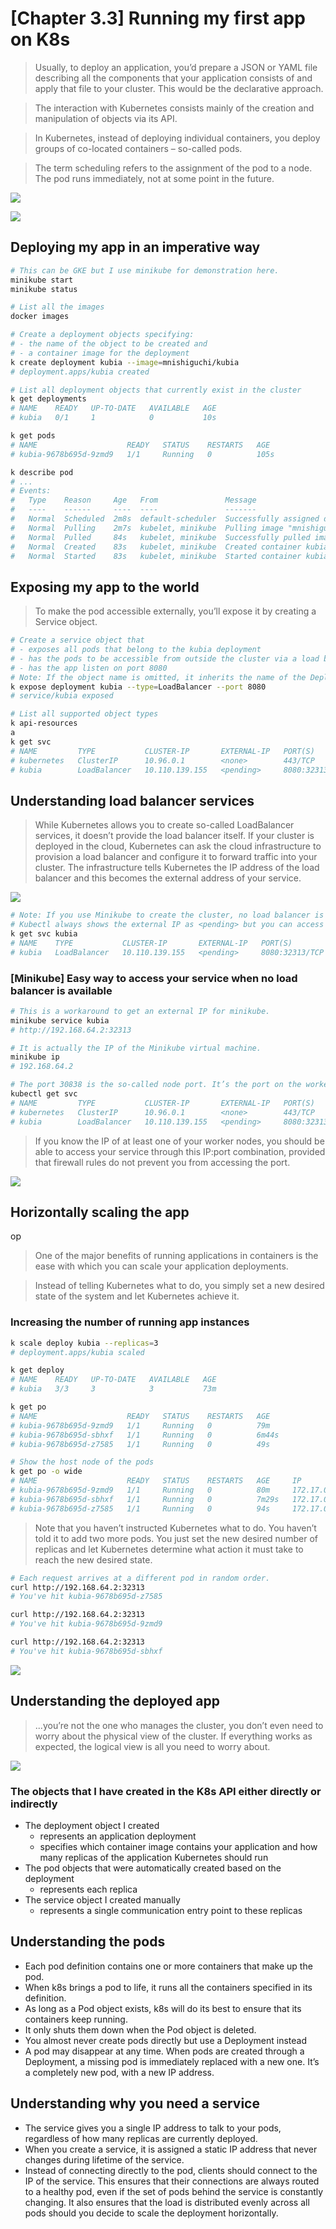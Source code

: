 # [Chapter 3.3] Running my first app on K8s

> Usually, to deploy an application, you’d prepare a JSON or YAML file describing all the components that your application consists of and apply that file to your cluster. This would be the declarative approach.

> The interaction with Kubernetes consists mainly of the creation and manipulation of objects via its API.

> In Kubernetes, instead of deploying individual containers, you deploy groups of co-located containers – so-called pods.

> The term scheduling refers to the assignment of the pod to a node. The pod runs immediately, not at some point in the future.

![](https://user-images.githubusercontent.com/7563926/79015707-55bda400-7b3b-11ea-9200-3003c81318c3.png)

![](https://user-images.githubusercontent.com/7563926/79016994-4c820680-7b3e-11ea-9aa4-67eb508e351f.png)

## Deploying my app in an imperative way

```sh
# This can be GKE but I use minikube for demonstration here.
minikube start
minikube status

# List all the images
docker images

# Create a deployment objects specifying:
# - the name of the object to be created and
# - a container image for the deployment
k create deployment kubia --image=mnishiguchi/kubia
# deployment.apps/kubia created

# List all deployment objects that currently exist in the cluster
k get deployments
# NAME    READY   UP-TO-DATE   AVAILABLE   AGE
# kubia   0/1     1            0           10s

k get pods
# NAME                    READY   STATUS    RESTARTS   AGE
# kubia-9678b695d-9zmd9   1/1     Running   0          105s

k describe pod
# ...
# Events:
#   Type    Reason     Age   From               Message
#   ----    ------     ----  ----               -------
#   Normal  Scheduled  2m8s  default-scheduler  Successfully assigned default/kubia-9678b695d-9zmd9 to minikube
#   Normal  Pulling    2m7s  kubelet, minikube  Pulling image "mnishiguchi/kubia"
#   Normal  Pulled     84s   kubelet, minikube  Successfully pulled image "mnishiguchi/kubia"
#   Normal  Created    83s   kubelet, minikube  Created container kubia
#   Normal  Started    83s   kubelet, minikube  Started container kubia
```

## Exposing my app to the world

> To make the pod accessible externally, you’ll expose it by creating a Service object.

```sh
# Create a service object that
# - exposes all pods that belong to the kubia deployment
# - has the pods to be accessible from outside the cluster via a load balancer
# - has the app listen on port 8080
# Note: If the object name is omitted, it inherits the name of the Deployment.
k expose deployment kubia --type=LoadBalancer --port 8080
# service/kubia exposed

# List all supported object types
k api-resources
a
k get svc
# NAME         TYPE           CLUSTER-IP       EXTERNAL-IP   PORT(S)          AGE
# kubernetes   ClusterIP      10.96.0.1        <none>        443/TCP          17d
# kubia        LoadBalancer   10.110.139.155   <pending>     8080:32313/TCP   6m17s
```

## Understanding load balancer services

> While Kubernetes allows you to create so-called LoadBalancer services, it doesn’t provide the load balancer itself. If your cluster is deployed in the cloud, Kubernetes can ask the cloud infrastructure to provision a load balancer and configure it to forward traffic into your cluster. The infrastructure tells Kubernetes the IP address of the load balancer and this becomes the external address of your service.

![](https://user-images.githubusercontent.com/7563926/79018650-59a0f480-7b42-11ea-8c8c-46169c16a45a.png)

```sh
# Note: If you use Minikube to create the cluster, no load balancer is created.
# Kubectl always shows the external IP as <pending> but you can access the service in another way.
k get svc kubia
# NAME    TYPE           CLUSTER-IP       EXTERNAL-IP   PORT(S)          AGE
# kubia   LoadBalancer   10.110.139.155   <pending>     8080:32313/TCP   22m
```

### [Minikube] Easy way to access your service when no load balancer is available

```sh
# This is a workaround to get an external IP for minikube.
minikube service kubia
# http://192.168.64.2:32313

# It is actually the IP of the Minikube virtual machine.
minikube ip
# 192.168.64.2

# The port 30838 is the so-called node port. It’s the port on the worker node that forwards connections to your service.
kubectl get svc
# NAME         TYPE           CLUSTER-IP       EXTERNAL-IP   PORT(S)          AGE
# kubernetes   ClusterIP      10.96.0.1        <none>        443/TCP          17d
# kubia        LoadBalancer   10.110.139.155   <pending>     8080:32313/TCP   34m
```

> If you know the IP of at least one of your worker nodes, you should be able to access your service through this IP:port combination, provided that firewall rules do not prevent you from accessing the port.

![](https://user-images.githubusercontent.com/7563926/79020230-4859e700-7b46-11ea-8bb7-1609de129b6a.png)

## Horizontally scaling the app

op

> One of the major benefits of running applications in containers is the ease with which you can scale your application deployments.

> Instead of telling Kubernetes what to do, you simply set a new desired state of the system and let Kubernetes achieve it.

### Increasing the number of running app instances

```sh
k scale deploy kubia --replicas=3
# deployment.apps/kubia scaled

k get deploy
# NAME    READY   UP-TO-DATE   AVAILABLE   AGE
# kubia   3/3     3            3           73m

k get po
# NAME                    READY   STATUS    RESTARTS   AGE
# kubia-9678b695d-9zmd9   1/1     Running   0          79m
# kubia-9678b695d-sbhxf   1/1     Running   0          6m44s
# kubia-9678b695d-z7585   1/1     Running   0          49s

# Show the host node of the pods
k get po -o wide
# NAME                    READY   STATUS    RESTARTS   AGE     IP           NODE       NOMINATED NODE   READINESS GATES
# kubia-9678b695d-9zmd9   1/1     Running   0          80m     172.17.0.4   minikube   <none>           <none>
# kubia-9678b695d-sbhxf   1/1     Running   0          7m29s   172.17.0.6   minikube   <none>           <none>
# kubia-9678b695d-z7585   1/1     Running   0          94s     172.17.0.5   minikube   <none>           <none>
```

> Note that you haven’t instructed Kubernetes what to do. You haven’t told it to add two more pods. You just set the new desired number of replicas and let Kubernetes determine what action it must take to reach the new desired state.

```sh
# Each request arrives at a different pod in random order.
curl http://192.168.64.2:32313
# You've hit kubia-9678b695d-z7585

curl http://192.168.64.2:32313
# You've hit kubia-9678b695d-9zmd9

curl http://192.168.64.2:32313
# You've hit kubia-9678b695d-sbhxf
```

![](https://user-images.githubusercontent.com/7563926/79021727-4e51c700-7b4a-11ea-9fbd-1fcab0b5a213.png)

## Understanding the deployed app

> ...you’re not the one who manages the cluster, you don’t even need to worry about the physical view of the cluster. If everything works as expected, the logical view is all you need to worry about.

![](https://user-images.githubusercontent.com/7563926/79047066-6ffe8d00-7be2-11ea-894b-8ec7bee67763.png)

### The objects that I have created in the K8s API either directly or indirectly

- The deployment object I created
  - represents an application deployment
  - specifies which container image contains your application and how many replicas of the application Kubernetes should run
- The pod objects that were automatically created based on the deployment
  - represents each replica
- The service object I created manually
  - represents a single communication entry point to these replicas

## Understanding the pods

- Each pod definition contains one or more containers that make up the pod.
- When k8s brings a pod to life, it runs all the containers specified in its definition.
- As long as a Pod object exists, k8s will do its best to ensure that its containers keep running.
- It only shuts them down when the Pod object is deleted.
- You almost never create pods directly but use a Deployment instead
- A pod may disappear at any time. When pods are created through a Deployment, a missing pod is immediately replaced with a new one. It’s a completely new pod, with a new IP address.

## Understanding why you need a service

- The service gives you a single IP address to talk to your pods, regardless of how many replicas are currently deployed.
- When you create a service, it is assigned a static IP address that never changes during lifetime of the service.
- Instead of connecting directly to the pod, clients should connect to the IP of the service. This ensures that their connections are always routed to a healthy pod, even if the set of pods behind the service is constantly changing. It also ensures that the load is distributed evenly across all pods should you decide to scale the deployment horizontally.
